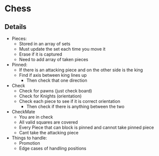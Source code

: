 # Chess

## Details

* Pieces: 
  * Stored in an array of sets
  * Must update the set each time you move it
  * Erase if it is captured
  * Need to add array of taken pieces
* Pinned:
  * If there is an attacking piece and on the other side is the king
  * Find if axis between king lines up
    * Then check that one direction
* Check
  * Check for pawns (just check board)
  * Check for Knights (orientation)
  * Check each piece to see if it is correct orientation
    * Then check if there is anything between the two
* CheckMate
  * You are in check
  * All valid squares are covered
  * Every Piece that can block is pinned and cannot take pinned piece
  * Cant take the attacking piece
* Things to handle:
  * Promotion
  * Edge cases of handling positions